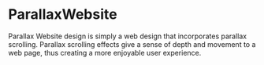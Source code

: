 # ParallaxWebsite
Parallax Website design is simply a web design that incorporates parallax scrolling. Parallax scrolling effects give a sense of depth and movement to a web page, thus creating a more enjoyable user experience.

